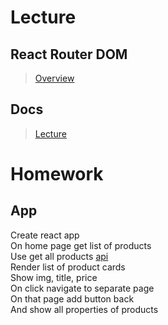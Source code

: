 # Lecture

## React Router DOM

> [Overview](https://v5.reactrouter.com/web/guides/quick-start)

## Docs

> [Lecture](https://docs.google.com/document/d/1W5s1DCCej6xk88rMAYhUoxvN48HRURblRLMXhr9JFCY/edit?usp=sharing)

# Homework

## App

Create react app  
On home page get list of products  
Use get all products [api](https://dummyjson.com/docs/products)  
Render list of product cards  
Show img, title, price  
On click navigate to separate page  
On that page add button back  
And show all properties of products
